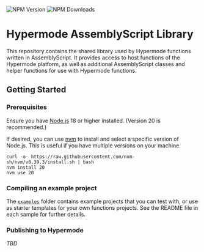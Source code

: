 <!-- This readme will display with the repository on GitHub. -->

![NPM Version](https://img.shields.io/npm/v/%40hypermode%2Ffunctions-as)
![NPM Downloads](https://img.shields.io/npm/dw/%40hypermode%2Ffunctions-as)

# Hypermode AssemblyScript Library

This repository contains the shared library used by Hypermode functions written in AssemblyScript.
It provides access to host functions of the Hypermode platform, as well as additional
AssemblyScript classes and helper functions for use with Hypermode functions.

## Getting Started

### Prerequisites

Ensure you have [Node.js](https://nodejs.org/) 18 or higher installed. (Version 20 is recommended.)

If desired, you can use [nvm](https://github.com/nvm-sh/nvm/blob/master/README.md) to install
and select a specific version of Node.js. This is useful if you have multiple versions on your machine.

```
curl -o- https://raw.githubusercontent.com/nvm-sh/nvm/v0.39.3/install.sh | bash
nvm install 20
nvm use 20
```

### Compiling an example project

The [`examples`](./examples/) folder contains example projects that you can test with,
or use as starter templates for your own functions projects.
See the README file in each sample for further details.

### Publishing to Hypermode

_TBD_
